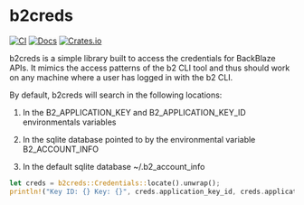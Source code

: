 # b2creds

[![CI](https://github.com/schultetwin1/b2creds/actions/workflows/ci.yml/badge.svg)](https://github.com/schultetwin1/b2creds/actions/workflows/ci.yml)
[![Docs](https://docs.rs/b2creds/badge.svg)](https://docs.rs/b2creds/)
[![Crates.io](https://img.shields.io/crates/v/b2creds)](https://crates.io/crates/b2creds)

b2creds is a simple library built to access the credentials for BackBlaze
APIs. It mimics the access patterns of the b2 CLI tool and thus should work
on any machine where a user has logged in with the b2 CLI.

By default, b2creds will search in the following locations:

1. In the B2_APPLICATION_KEY and B2_APPLICATION_KEY_ID environmentals
   variables

2. In the sqlite database pointed to by the environmental variable
   B2_ACCOUNT_INFO

3. In the default sqlite database ~/.b2_account_info

```rust
let creds = b2creds::Credentials::locate().unwrap();
println!("Key ID: {} Key: {}", creds.application_key_id, creds.application_key);
```
